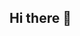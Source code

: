 ## Hi there 👋 

<!--
**joseph777-7/joseph777-7** is a ✨ _special_ ✨ repository because its `README.md` (this file) appears on your GitHub profile.

Here are some ideas to get you started:

- 🔌 I'm currently working on building my programming skills
- 🌱 I’m currently learning computer science basics
- 👯 I’m looking to collaborate on simple projects
- 🤔 I’m looking for help with programming in various languages
- 💬 Ask me about anything
- 📫 How to reach me: ?
- 😄 Pronouns: he/him
- ⚡ Fun fact: I just recently turned into a night owl 🦉
-->
